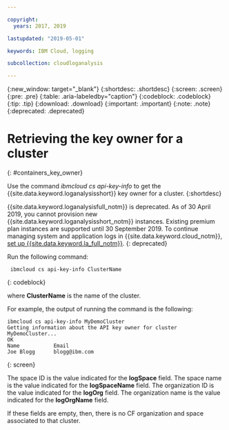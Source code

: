 ```yaml
---

copyright:
  years: 2017, 2019

lastupdated: "2019-05-01"

keywords: IBM Cloud, logging

subcollection: cloudloganalysis

---
```


{:new_window: target="_blank"}
{:shortdesc: .shortdesc}
{:screen: .screen}
{:pre: .pre}
{:table: .aria-labeledby="caption"}
{:codeblock: .codeblock}
{:tip: .tip}
{:download: .download}
{:important: .important}
{:note: .note}
{:deprecated: .deprecated}


# Retrieving the key owner for a cluster
{: #containers_key_owner}

Use the command *ibmcloud cs api-key-info* to get the {{site.data.keyword.loganalysisshort}} key owner for a cluster.
{:shortdesc}

{{site.data.keyword.loganalysisfull_notm}} is deprecated. As of 30 April 2019, you cannot provision new {{site.data.keyword.loganalysisshort_notm}} instances. Existing premium plan instances are supported until 30 September 2019. To continue managing system and application logs in {{site.data.keyword.cloud_notm}}, [set up {{site.data.keyword.la_full_notm}}](/docs/services/Log-Analysis-with-LogDNA?topic=LogDNA-getting-started#getting-started).
{: deprecated}

Run the following command:

```
 ibmcloud cs api-key-info ClusterName
```
{: codeblock}

where **ClusterName** is the name of the cluster.


For example, the output of running the command is the following:

```
ibmcloud cs api-key-info MyDemoCluster
Getting information about the API key owner for cluster MyDemoCluster...
OK
Name           Email   
Joe Blogg      blogg@ibm.com   
```
{: screen}

The space ID is the value indicated for the **logSpace** field.
The space name is the value indicated for the **logSpaceName** field.
The organization ID is the value indicated for the **logOrg** field.
The organization name is the value indicated for the **logOrgName** field.

If these fields are empty, then, there is no CF organization and space associated to that cluster.



